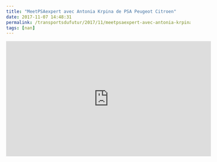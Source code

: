 ```yaml
---
title: "MeetPSAexpert avec Antonia Krpina de PSA Peugeot Citroen"
date: 2017-11-07 14:48:31
permalink: /transportsdufutur/2017/11/meetpsaexpert-avec-antonia-krpina-de-psa-peugeot-citroen.html
tags: [nan]
---
```


<iframe width="560" height="315" src="https://www.youtube.com/embed/U16hku0cPck" frameborder="0" allowfullscreen></iframe>
